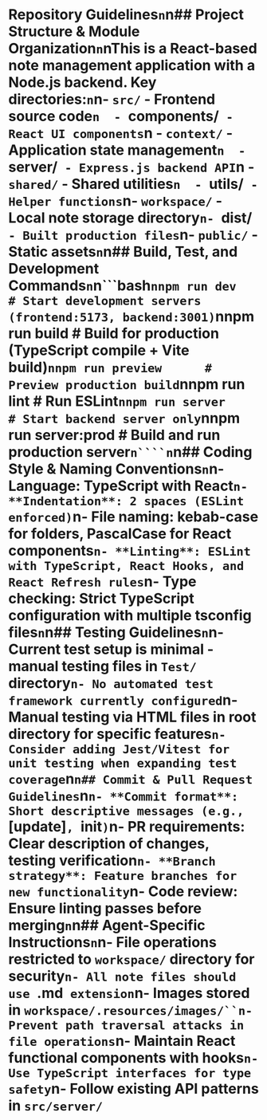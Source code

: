 # Repository Guidelines`n`n## Project Structure & Module Organization`n`nThis is a React-based note management application with a Node.js backend. Key directories:`n`n- `src/` - Frontend source code`n  - `components/` - React UI components`n  - `context/` - Application state management`n  - `server/` - Express.js backend API`n  - `shared/` - Shared utilities`n  - `utils/` - Helper functions`n- `workspace/` - Local note storage directory`n- `dist/` - Built production files`n- `public/` - Static assets`n`n## Build, Test, and Development Commands`n`n```bash`nnpm run dev          # Start development servers (frontend:5173, backend:3001)`nnpm run build        # Build for production (TypeScript compile + Vite build)`nnpm run preview      # Preview production build`nnpm run lint         # Run ESLint`nnpm run server       # Start backend server only`nnpm run server:prod  # Build and run production server`n````n`n## Coding Style & Naming Conventions`n`n- **Language**: TypeScript with React`n- **Indentation**: 2 spaces (ESLint enforced)`n- **File naming**: kebab-case for folders, PascalCase for React components`n- **Linting**: ESLint with TypeScript, React Hooks, and React Refresh rules`n- **Type checking**: Strict TypeScript configuration with multiple tsconfig files`n`n## Testing Guidelines`n`n- Current test setup is minimal - manual testing files in `Test/` directory`n- No automated test framework currently configured`n- Manual testing via HTML files in root directory for specific features`n- Consider adding Jest/Vitest for unit testing when expanding test coverage`n`n## Commit & Pull Request Guidelines`n`n- **Commit format**: Short descriptive messages (e.g., `[update]`, `init`)`n- **PR requirements**: Clear description of changes, testing verification`n- **Branch strategy**: Feature branches for new functionality`n- **Code review**: Ensure linting passes before merging`n`n## Agent-Specific Instructions`n`n- File operations restricted to `workspace/` directory for security`n- All note files should use `.md` extension`n- Images stored in `workspace/.resources/images/``n- Prevent path traversal attacks in file operations`n- Maintain React functional components with hooks`n- Use TypeScript interfaces for type safety`n- Follow existing API patterns in `src/server/`
